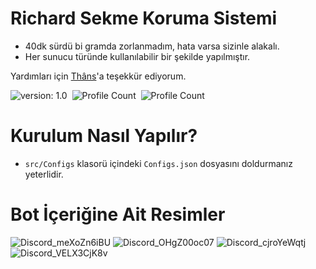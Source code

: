 # Richard Sekme Koruma Sistemi

- 40dk sürdü bi gramda zorlanmadım, hata varsa sizinle alakalı.
- Her sunucu türünde kullanılabilir bir şekilde yapılmıştır.

Yardımları için [Thâns](https://github.com/ThansEX)'a teşekkür ediyorum.

![version: 1.0](https://img.shields.io/badge/Version-1.0-informational&color=yellow)&nbsp;
![Profile Count](https://komarev.com/ghpvc/?username=richardsistemler&color=blue)&nbsp;
![Profile Count](https://komarev.com/ghpvc/?username=richard-sekme-korumasi&label=Project%20visits&color=blueviolet)&nbsp;

# Kurulum Nasıl Yapılır?
- `src/Configs` klasorü içindeki `Configs.json` dosyasını doldurmanız yeterlidir.
 
# Bot İçeriğine Ait Resimler
![Discord_meXoZn6iBU](https://user-images.githubusercontent.com/97298322/148658586-7cff9e16-905e-495c-a8bd-253f7d660f46.png)
![Discord_OHgZ00oc07](https://user-images.githubusercontent.com/97298322/148658592-a01bb796-9439-4f59-9ea7-4e7fbfd91ee1.png)
![Discord_cjroYeWqtj](https://user-images.githubusercontent.com/97298322/148658596-5b75adf7-13b4-45d2-8f0c-48819a495ee7.png)
![Discord_VELX3CjK8v](https://user-images.githubusercontent.com/97298322/148658601-64dca6bc-59ff-433d-b078-5dcabdbeb34a.png)

